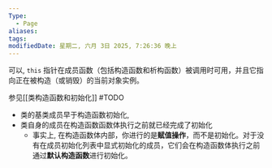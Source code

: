 ```yaml
---
Type:
  - Page
aliases: 
tags: 
modifiedDate: 星期二, 六月 3日 2025, 7:26:36 晚上
---
```

可以,
`this` 指针在成员函数（包括构造函数和析构函数）被调用时可用，并且它指向正在被构造（或销毁）的当前对象实例。

参见[[类构造函数和初始化]] #TODO

- 类的基类成员早于构造函数初始化,
- 类自身的成员在构造函数函数体执行之前就已经完成了初始化
    - 事实上, 在构造函数体内部，你进行的是**赋值操作**，而不是初始化。对于没有在成员初始化列表中显式初始化的成员，它们会在构造函数体执行之前通过**默认构造函数**进行初始化。
